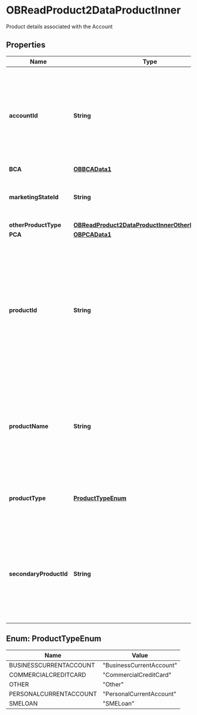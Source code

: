

# OBReadProduct2DataProductInner

Product details associated with the Account

## Properties

| Name | Type | Description | Notes |
|------------ | ------------- | ------------- | -------------|
|**accountId** | **String** | A unique and immutable identifier used to identify the account resource. This identifier has no meaning to the account owner. |  |
|**BCA** | [**OBBCAData1**](OBBCAData1.md) |  |  [optional] |
|**marketingStateId** | **String** | Unique and unambiguous identification of a  Product Marketing State. |  [optional] |
|**otherProductType** | [**OBReadProduct2DataProductInnerOtherProductType**](OBReadProduct2DataProductInnerOtherProductType.md) |  |  [optional] |
|**PCA** | [**OBPCAData1**](OBPCAData1.md) |  |  [optional] |
|**productId** | **String** | The unique ID that has been internally assigned by the financial institution to each of the current account banking products they market to their retail and/or small to medium enterprise (SME) customers. |  [optional] |
|**productName** | **String** | The name of the Product used for marketing purposes from a customer perspective. I.e. what the customer would recognise. |  [optional] |
|**productType** | [**ProductTypeEnum**](#ProductTypeEnum) | Product type : Personal Current Account, Business Current Account |  |
|**secondaryProductId** | **String** | Any secondary Identification which  supports Product Identifier to uniquely identify the current account banking products. |  [optional] |



## Enum: ProductTypeEnum

| Name | Value |
|---- | -----|
| BUSINESSCURRENTACCOUNT | &quot;BusinessCurrentAccount&quot; |
| COMMERCIALCREDITCARD | &quot;CommercialCreditCard&quot; |
| OTHER | &quot;Other&quot; |
| PERSONALCURRENTACCOUNT | &quot;PersonalCurrentAccount&quot; |
| SMELOAN | &quot;SMELoan&quot; |



